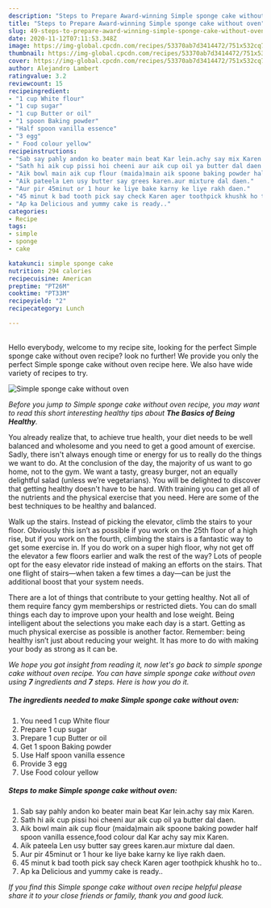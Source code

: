 ```yaml
---
description: "Steps to Prepare Award-winning Simple sponge cake without oven"
title: "Steps to Prepare Award-winning Simple sponge cake without oven"
slug: 49-steps-to-prepare-award-winning-simple-sponge-cake-without-oven
date: 2020-11-12T07:11:53.348Z
image: https://img-global.cpcdn.com/recipes/53370ab7d3414472/751x532cq70/simple-sponge-cake-without-oven-recipe-main-photo.jpg
thumbnail: https://img-global.cpcdn.com/recipes/53370ab7d3414472/751x532cq70/simple-sponge-cake-without-oven-recipe-main-photo.jpg
cover: https://img-global.cpcdn.com/recipes/53370ab7d3414472/751x532cq70/simple-sponge-cake-without-oven-recipe-main-photo.jpg
author: Alejandro Lambert
ratingvalue: 3.2
reviewcount: 15
recipeingredient:
- "1 cup White flour"
- "1 cup sugar"
- "1 cup Butter or oil"
- "1 spoon Baking powder"
- "Half spoon vanilla essence"
- "3 egg"
- " Food colour yellow"
recipeinstructions:
- "Sab say pahly andon ko beater main beat Kar lein.achy say mix Karen."
- "Sath hi aik cup pissi hoi cheeni aur aik cup oil ya butter dal daen."
- "Aik bowl main aik cup flour (maida)main aik spoone baking powder half spoon vanilla essence,food colour dal Kar achy say mix Karen."
- "Aik pateela Len usy butter say grees karen.aur mixture dal daen."
- "Aur pir 45minut or 1 hour ke liye bake karny ke liye rakh daen."
- "45 minut k bad tooth pick say check Karen ager toothpick khushk ho to.."
- "Ap ka Delicious and yummy cake is ready.."
categories:
- Recipe
tags:
- simple
- sponge
- cake

katakunci: simple sponge cake 
nutrition: 294 calories
recipecuisine: American
preptime: "PT26M"
cooktime: "PT33M"
recipeyield: "2"
recipecategory: Lunch

---
```

<br>
Hello everybody, welcome to my recipe site, looking for the perfect Simple sponge cake without oven recipe? look no further! We provide you only the perfect Simple sponge cake without oven recipe here. We also have wide variety of recipes to try.
<br>


![Simple sponge cake without oven](https://img-global.cpcdn.com/recipes/53370ab7d3414472/751x532cq70/simple-sponge-cake-without-oven-recipe-main-photo.jpg)

<i>Before you jump to Simple sponge cake without oven recipe, you may want to read this short interesting healthy tips about <strong>The Basics of Being Healthy</strong>.</i>

You already realize that, to achieve true health, your diet needs to be well balanced and wholesome and you need to get a good amount of exercise. Sadly, there isn't always enough time or energy for us to really do the things we want to do. At the conclusion of the day, the majority of us want to go home, not to the gym. We want a tasty, greasy burger, not an equally delightful salad (unless we’re vegetarians). You will be delighted to discover that getting healthy doesn't have to be hard. With training you can get all of the nutrients and the physical exercise that you need. Here are some of the best techniques to be healthy and balanced.

Walk up the stairs. Instead of picking the elevator, climb the stairs to your floor. Obviously this isn’t as possible if you work on the 25th floor of a high rise, but if you work on the fourth, climbing the stairs is a fantastic way to get some exercise in. If you do work on a super high floor, why not get off the elevator a few floors earlier and walk the rest of the way? Lots of people opt for the easy elevator ride instead of making an efforts on the stairs. That one flight of stairs—when taken a few times a day—can be just the additional boost that your system needs. 

There are a lot of things that contribute to your getting healthy. Not all of them require fancy gym memberships or restricted diets. You can do small things each day to improve upon your health and lose weight. Being intelligent about the selections you make each day is a start. Getting as much physical exercise as possible is another factor. Remember: being healthy isn’t just about reducing your weight. It has more to do with making your body as strong as it can be. 


<i>We hope you got insight from reading it, now let's go back to simple sponge cake without oven recipe. You can have simple sponge cake without oven using <strong>7</strong> ingredients and <strong>7</strong> steps. Here is how you do it.
</i>

##### The ingredients needed to make Simple sponge cake without oven:

1. You need 1 cup White flour
1. Prepare 1 cup sugar
1. Prepare 1 cup Butter or oil
1. Get 1 spoon Baking powder
1. Use Half spoon vanilla essence
1. Provide 3 egg
1. Use  Food colour yellow


##### Steps to make Simple sponge cake without oven:

1. Sab say pahly andon ko beater main beat Kar lein.achy say mix Karen.
1. Sath hi aik cup pissi hoi cheeni aur aik cup oil ya butter dal daen.
1. Aik bowl main aik cup flour (maida)main aik spoone baking powder half spoon vanilla essence,food colour dal Kar achy say mix Karen.
1. Aik pateela Len usy butter say grees karen.aur mixture dal daen.
1. Aur pir 45minut or 1 hour ke liye bake karny ke liye rakh daen.
1. 45 minut k bad tooth pick say check Karen ager toothpick khushk ho to..
1. Ap ka Delicious and yummy cake is ready..


<i>If you find this Simple sponge cake without oven recipe helpful please share it to your close friends or family, thank you and good luck.</i>
